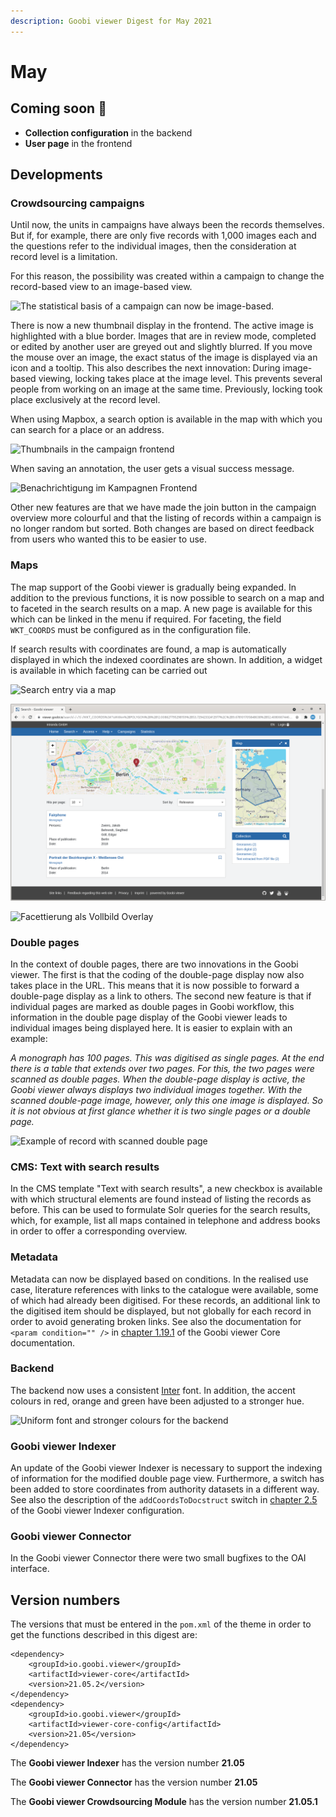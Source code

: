 ```yaml
---
description: Goobi viewer Digest for May 2021
---
```


# May

## Coming soon :rocket:&#x20;

* **Collection configuration** in the backend
* **User page** in the frontend

## Developments

### Crowdsourcing campaigns&#x20;

Until now, the units in campaigns have always been the records themselves. But if, for example, there are only five records with 1,000 images each and the questions refer to the individual images, then the consideration at record level is a limitation.&#x20;

For this reason, the possibility was created within a campaign to change the record-based view to an image-based view.

![The statistical basis of a campaign can now be image-based.](../.gitbook/assets/21-05\_EN\_crowdsourcing\_01\_backend.png)

There is now a new thumbnail display in the frontend. The active image is highlighted with a blue border. Images that are in review mode, completed or edited by another user are greyed out and slightly blurred. If you move the mouse over an image, the exact status of the image is displayed via an icon and a tooltip. This also describes the next innovation: During image-based viewing, locking takes place at the image level. This prevents several people from working on an image at the same time. Previously, locking took place exclusively at the record level.

When using Mapbox, a search option is available in the map with which you can search for a place or an address.

![Thumbnails in the campaign frontend](../.gitbook/assets/21-05\_EN\_crowdsourcing\_02\_thumbs\_frontend.png)

When saving an annotation, the user gets a visual success message.

![Benachrichtigung im Kampagnen Frontend](../.gitbook/assets/21-05\_EN\_crowdsourcing\_03\_frontend\_notification.png)

Other new features are that we have made the join button in the campaign overview more colourful and that the listing of records within a campaign is no longer random but sorted. Both changes are based on direct feedback from users who wanted this to be easier to use.

### Maps&#x20;

The map support of the Goobi viewer is gradually being expanded. In addition to the previous functions, it is now possible to search on a map and to faceted in the search results on a map. A new page is available for this which can be linked in the menu if required. For faceting, the field `WKT_COORDS` must be configured as in the configuration file.&#x20;

If search results with coordinates are found, a map is automatically displayed in which the indexed coordinates are shown. In addition, a widget is available in which faceting can be carried out

![Search entry via a map](../.gitbook/assets/21-05\_EN\_search\_map.png)

![](../.gitbook/assets/EN.png)

![Facettierung als Vollbild Overlay](../.gitbook/assets/21-05\_EN\_search\_results\_facet.png)

### Double pages

In the context of double pages, there are two innovations in the Goobi viewer. The first is that the coding of the double-page display now also takes place in the URL. This means that it is now possible to forward a double-page display as a link to others. The second new feature is that if individual pages are marked as double pages in Goobi workflow, this information in the double page display of the Goobi viewer leads to individual images being displayed here. It is easier to explain with an example:&#x20;

_A monograph has 100 pages. This was digitised as single pages. At the end there is a table that extends over two pages. For this, the two pages were scanned as double pages. When the double-page display is active, the Goobi viewer always displays two individual images together. With the scanned double-page image, however, only this one image is displayed. So it is not obvious at first glance whether it is two single pages or a double page._

![Example of record with scanned double page](../.gitbook/assets/21-05\_EN\_double\_page\_thumbs.png)

### CMS: Text with search results

In the CMS template "Text with search results", a new checkbox is available with which structural elements are found instead of listing the records as before. This can be used to formulate Solr queries for the search results, which, for example, list all maps contained in telephone and address books in order to offer a corresponding overview.&#x20;

### Metadata&#x20;

Metadata can now be displayed based on conditions. In the realised use case, literature references with links to the catalogue were available, some of which had already been digitised. For these records, an additional link to the digitised item should be displayed, but not globally for each record in order to avoid generating broken links. See also the documentation for `<param condition="" />` in [chapter 1.19.1](https://docs.goobi.io/goobi-viewer-en/conf/1/19/1) of the Goobi viewer Core documentation.&#x20;

### Backend&#x20;

The backend now uses a consistent [Inter](https://rsms.me/inter/) font. In addition, the accent colours in red, orange and green have been adjusted to a stronger hue.

![Uniform font and stronger colours for the backend](../.gitbook/assets/21-05\_EN\_font\_and\_colors.png)

### Goobi viewer Indexer&#x20;

An update of the Goobi viewer Indexer is necessary to support the indexing of information for the modified double page view. Furthermore, a switch has been added to store coordinates from authority datasets in a different way. See also the description of the `addCoordsToDocstruct` switch in [chapter 2.5](https://docs.goobi.io/goobi-viewer-de/conf/2/5) of the Goobi viewer Indexer configuration.&#x20;

### Goobi viewer Connector

In the Goobi viewer Connector there were two small bugfixes to the OAI interface.

## Version numbers&#x20;

The versions that must be entered in the `pom.xml` of the theme in order to get the functions described in this digest are:

```markup
<dependency>
    <groupId>io.goobi.viewer</groupId>
    <artifactId>viewer-core</artifactId>
    <version>21.05.2</version>
</dependency>
<dependency>
    <groupId>io.goobi.viewer</groupId>
    <artifactId>viewer-core-config</artifactId>
    <version>21.05</version>
</dependency>
```

The **Goobi viewer Indexer** has the version number **21.05**

The **Goobi viewer Connector** has the version number **21.05**

The **Goobi viewer Crowdsourcing Module** has the version number **21.05.1**
